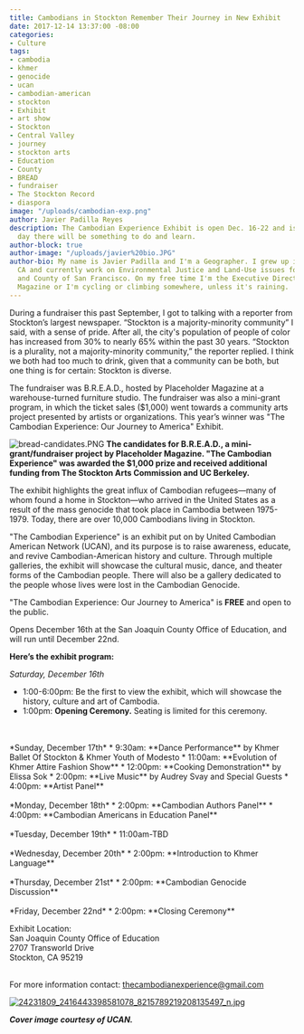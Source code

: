 ```yaml
---
title: Cambodians in Stockton Remember Their Journey in New Exhibit
date: 2017-12-14 13:37:00 -08:00
categories:
- Culture
tags:
- cambodia
- khmer
- genocide
- ucan
- cambodian-american
- stockton
- Exhibit
- art show
- Stockton
- Central Valley
- journey
- stockton arts
- Education
- County
- BREAD
- fundraiser
- The Stockton Record
- diaspora
image: "/uploads/cambodian-exp.png"
author: Javier Padilla Reyes
description: The Cambodian Experience Exhibit is open Dec. 16-22 and is FREE. Every
  day there will be something to do and learn.
author-block: true
author-image: "/uploads/javier%20bio.JPG"
author-bio: My name is Javier Padilla and I'm a Geographer. I grew up in Stockton,
  CA and currently work on Environmental Justice and Land-Use issues for the City
  and County of San Francisco. On my free time I'm the Executive Director of Placeholder
  Magazine or I'm cycling or climbing somewhere, unless it's raining.
---
```


During a fundraiser this past September, I got to talking with a reporter from Stockton’s largest newspaper. “Stockton is a majority-minority community” I said, with a sense of pride. After all, the city's population of people of color has increased from 30% to nearly 65% within the past 30 years. “Stockton is a plurality, not a majority-minority community,” the reporter replied. I think we both had too much to drink, given that a community can be both, but one thing is for certain: Stockton is diverse.

The fundraiser was B.R.E.A.D., hosted by Placeholder Magazine at a warehouse-turned furniture studio. The fundraiser was also a mini-grant program, in which the ticket sales ($1,000) went towards a community arts project presented by artists or organizations. This year’s winner was "The Cambodian Experience: Our Journey to America" Exhibit. 

![bread-candidates.PNG](/uploads/bread-candidates.PNG)
**The candidates for B.R.E.A.D., a mini-grant/fundraiser project by Placeholder Magazine. "The Cambodian Experience" was awarded the $1,000 prize and received additional funding from The Stockton Arts Commission and UC Berkeley.**

The exhibit highlights the great influx of Cambodian refugees—many of whom found a home in Stockton—who arrived in the United States as a result of the mass genocide that took place in Cambodia between 1975-1979. Today, there are over 10,000 Cambodians living in Stockton. 

"The Cambodian Experience" is an exhibit put on by United Cambodian American Network (UCAN), and its purpose is to raise awareness, educate, and revive Cambodian-American history and culture. Through multiple galleries, the exhibit will showcase the cultural music, dance, and theater forms of the Cambodian people. There will also be a gallery dedicated to the people whose lives were lost in the Cambodian Genocide. 

"The Cambodian Experience: Our Journey to America" is **FREE** and open to the public. 

Opens December 16th at the San Joaquin County Office of Education, and will run until December 22nd. 

**Here’s the exhibit program:**<br>

*Saturday, December 16th*
* 1:00-6:00pm: Be the first to view the exhibit, which will showcase the history, culture and art of Cambodia.
* 1:00pm: **Opening Ceremony.** Seating is limited for this ceremony.
<br>
<br>
*Sunday, December 17th*
* 9:30am: **Dance Performance** by Khmer Ballet Of Stockton & Khmer Youth of Modesto
* 11:00am: **Evolution of Khmer Attire Fashion Show**
* 12:00pm: **Cooking Demonstration** by Elissa Sok
* 2:00pm: **Live Music** by Audrey Svay and Special Guests
* 4:00pm: **Artist Panel** 
<br>
<br>
*Monday, December 18th*
* 2:00pm: **Cambodian Authors Panel**
* 4:00pm: **Cambodian Americans in Education Panel** 
<br>
<br>
*Tuesday, December 19th* 
* 11:00am-TBD
<br>
<br>
*Wednesday, December 20th*
* 2:00pm: **Introduction to Khmer Language**
<br>
<br>
*Thursday, December 21st* 
* 2:00pm: **Cambodian Genocide Discussion** 
<br>
<br>
*Friday, December 22nd* 
* 2:00pm: **Closing Ceremony**

Exhibit Location:<br> 
San Joaquin County Office of Education<br>
2707 Transworld Drive<br>
Stockton, CA 95219<br><br>

For more information contact: thecambodianexperience@gmail.com

[![24231809_2416443398581078_8215789219208135497_n.jpg](/uploads/24231809_2416443398581078_8215789219208135497_n.jpg)](https://www.facebook.com/TheCambodianExperience/)

***Cover image courtesy of UCAN.***
